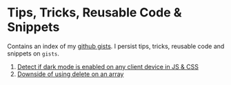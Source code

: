 # Tips, Tricks, Reusable Code & Snippets

Contains an index of my [github gists](https://gist.github.com/dhbalaji). I persist tips, tricks, reusable code and snippets on `gists`.

1. [Detect if dark mode is enabled on any client device in JS & CSS](https://gist.github.com/dhbalaji/bf1db51cced18899c1a7517c35407d49)
2. [Downside of using delete on an array](https://gist.github.com/dhbalaji/fbe1cf79b80a4423e35cd3cfc7c121eb)





